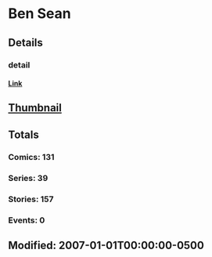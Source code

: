# Ben  Sean 
## Details
### detail
#### [Link](http://marvel.com/comics/creators/1821/ben_sean?utm_campaign=apiRef&utm_source=225578a89fc76f3d20fbffda5d17a88d)
## [Thumbnail](http://i.annihil.us/u/prod/marvel/i/mg/b/40/image_not_available.jpg)
## Totals
### Comics: 131
### Series: 39
### Stories: 157
### Events: 0
## Modified: 2007-01-01T00:00:00-0500
